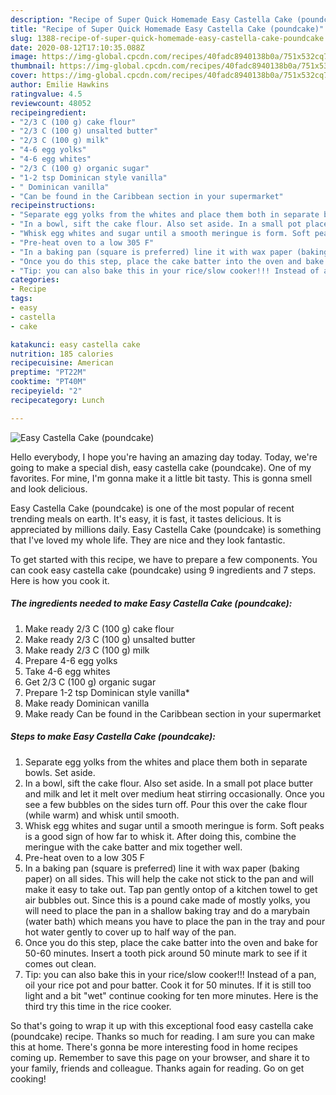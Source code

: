 ```yaml
---
description: "Recipe of Super Quick Homemade Easy Castella Cake (poundcake)"
title: "Recipe of Super Quick Homemade Easy Castella Cake (poundcake)"
slug: 1388-recipe-of-super-quick-homemade-easy-castella-cake-poundcake
date: 2020-08-12T17:10:35.088Z
image: https://img-global.cpcdn.com/recipes/40fadc8940138b0a/751x532cq70/easy-castella-cake-poundcake-recipe-main-photo.jpg
thumbnail: https://img-global.cpcdn.com/recipes/40fadc8940138b0a/751x532cq70/easy-castella-cake-poundcake-recipe-main-photo.jpg
cover: https://img-global.cpcdn.com/recipes/40fadc8940138b0a/751x532cq70/easy-castella-cake-poundcake-recipe-main-photo.jpg
author: Emilie Hawkins
ratingvalue: 4.5
reviewcount: 48052
recipeingredient:
- "2/3 C (100 g) cake flour"
- "2/3 C (100 g) unsalted butter"
- "2/3 C (100 g) milk"
- "4-6 egg yolks"
- "4-6 egg whites"
- "2/3 C (100 g) organic sugar"
- "1-2 tsp Dominican style vanilla"
- " Dominican vanilla"
- "Can be found in the Caribbean section in your supermarket"
recipeinstructions:
- "Separate egg yolks from the whites and place them both in separate bowls. Set aside."
- "In a bowl, sift the cake flour. Also set aside. In a small pot place butter and milk and let it melt over medium heat stirring occasionally. Once you see a few bubbles on the sides turn off. Pour this over the cake flour (while warm) and whisk until smooth."
- "Whisk egg whites and sugar until a smooth meringue is form. Soft peaks is a good sign of how far to whisk it. After doing this, combine the meringue with the cake batter and mix together well."
- "Pre-heat oven to a low 305 F"
- "In a baking pan (square is preferred) line it with wax paper (baking paper) on all sides. This will help the cake not stick to the pan and will make it easy to take out. Tap pan gently ontop of a kitchen towel to get air bubbles out. Since this is a pound cake made of mostly yolks, you will need to place the pan in a shallow baking tray and do a marybain (water bath) which means you have to place the pan in the tray and pour hot water gently to cover up to half way of the pan."
- "Once you do this step, place the cake batter into the oven and bake for 50-60 minutes. Insert a tooth pick around 50 minute mark to see if it comes out clean."
- "Tip: you can also bake this in your rice/slow cooker!!! Instead of a pan, oil your rice pot and pour batter. Cook it for 50 minutes. If it is still too light and a bit &#34;wet&#34; continue cooking for ten more minutes. Here is the third try this time in the rice cooker."
categories:
- Recipe
tags:
- easy
- castella
- cake

katakunci: easy castella cake 
nutrition: 185 calories
recipecuisine: American
preptime: "PT22M"
cooktime: "PT40M"
recipeyield: "2"
recipecategory: Lunch

---
```



![Easy Castella Cake (poundcake)](https://img-global.cpcdn.com/recipes/40fadc8940138b0a/751x532cq70/easy-castella-cake-poundcake-recipe-main-photo.jpg)

Hello everybody, I hope you're having an amazing day today. Today, we're going to make a special dish, easy castella cake (poundcake). One of my favorites. For mine, I'm gonna make it a little bit tasty. This is gonna smell and look delicious.

Easy Castella Cake (poundcake) is one of the most popular of recent trending meals on earth. It's easy, it is fast, it tastes delicious. It is appreciated by millions daily. Easy Castella Cake (poundcake) is something that I've loved my whole life. They are nice and they look fantastic.




To get started with this recipe, we have to prepare a few components. You can cook easy castella cake (poundcake) using 9 ingredients and 7 steps. Here is how you cook it.

<!--inarticleads1-->

##### The ingredients needed to make Easy Castella Cake (poundcake):

1. Make ready 2/3 C (100 g) cake flour
1. Make ready 2/3 C (100 g) unsalted butter
1. Make ready 2/3 C (100 g) milk
1. Prepare 4-6 egg yolks
1. Take 4-6 egg whites
1. Get 2/3 C (100 g) organic sugar
1. Prepare 1-2 tsp Dominican style vanilla*
1. Make ready  Dominican vanilla
1. Make ready Can be found in the Caribbean section in your supermarket




<!--inarticleads2-->

##### Steps to make Easy Castella Cake (poundcake):

1. Separate egg yolks from the whites and place them both in separate bowls. Set aside.
1. In a bowl, sift the cake flour. Also set aside. In a small pot place butter and milk and let it melt over medium heat stirring occasionally. Once you see a few bubbles on the sides turn off. Pour this over the cake flour (while warm) and whisk until smooth.
1. Whisk egg whites and sugar until a smooth meringue is form. Soft peaks is a good sign of how far to whisk it. After doing this, combine the meringue with the cake batter and mix together well.
1. Pre-heat oven to a low 305 F
1. In a baking pan (square is preferred) line it with wax paper (baking paper) on all sides. This will help the cake not stick to the pan and will make it easy to take out. Tap pan gently ontop of a kitchen towel to get air bubbles out. Since this is a pound cake made of mostly yolks, you will need to place the pan in a shallow baking tray and do a marybain (water bath) which means you have to place the pan in the tray and pour hot water gently to cover up to half way of the pan.
1. Once you do this step, place the cake batter into the oven and bake for 50-60 minutes. Insert a tooth pick around 50 minute mark to see if it comes out clean.
1. Tip: you can also bake this in your rice/slow cooker!!! Instead of a pan, oil your rice pot and pour batter. Cook it for 50 minutes. If it is still too light and a bit &#34;wet&#34; continue cooking for ten more minutes. Here is the third try this time in the rice cooker.




So that's going to wrap it up with this exceptional food easy castella cake (poundcake) recipe. Thanks so much for reading. I am sure you can make this at home. There's gonna be more interesting food in home recipes coming up. Remember to save this page on your browser, and share it to your family, friends and colleague. Thanks again for reading. Go on get cooking!
